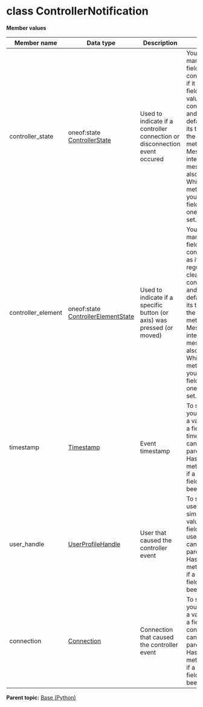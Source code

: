# class ControllerNotification

 **Member values** 

|Member name|Data type|Description|Usage|
|-----------|---------|-----------|-----|
|controller\_state|oneof:state [ControllerState](ControllerState.md#)|Used to indicate if a controller connection or disconnection event occured|You can manipulate the field controller\_state as if it were a regular field. To clear the value of controller\_state and reset it to the default value for its type, you call the ClearField\(\) method of the Message interface. The message class also has a WhichOneof method that lets you find out which field \(if any\) in the oneof has been set.|
|controller\_element|oneof:state [ControllerElementState](ControllerElementState.md#)|Used to indicate if a specific button \(or axis\) was pressed \(or moved\)|You can manipulate the field controller\_element as if it were a regular field. To clear the value of controller\_element and reset it to the default value for its type, you call the ClearField\(\) method of the Message interface. The message class also has a WhichOneof method that lets you find out which field \(if any\) in the oneof has been set.|
|timestamp| [Timestamp](../Common/Timestamp.md#)|Event timestamp|To set timestamp, you simply assign a value directly to a field within timestamp. You can also use the parent message's HasField\(\) method to check if a message type field value has been set.|
|user\_handle| [UserProfileHandle](../Common/UserProfileHandle.md#)|User that caused the controller event|To set user\_handle, you simply assign a value directly to a field within user\_handle. You can also use the parent message's HasField\(\) method to check if a message type field value has been set.|
|connection| [Connection](../Common/Connection.md#)|Connection that caused the controller event|To set connection, you simply assign a value directly to a field within connection. You can also use the parent message's HasField\(\) method to check if a message type field value has been set.|

**Parent topic:** [Base \(Python\)](../../summary_pages/Base.md)

